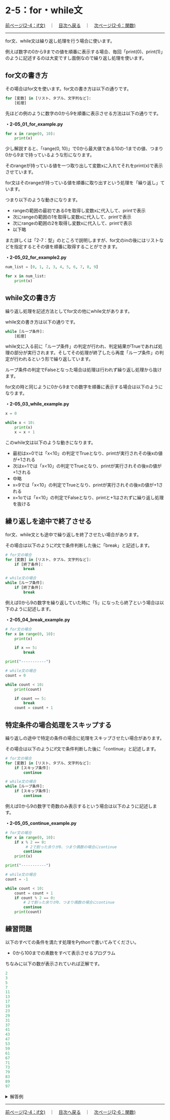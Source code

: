 # 2-5：for・while文

[前ページ(2-4：if文)](./2-04.md)　｜　[目次へ戻る](../index.md)　｜　[次ページ(2-6：関数)](./2-06.md)
- - -
for文、while文は繰り返し処理を行う場合に使います。

例えば数字の0から9までの値を順番に表示する場合、毎回「print(0)、print(1)」のように記述するのは大変ですし面倒なので繰り返し処理を使います。

## for文の書き方

その場合はfor文を使います。for文の書き方は以下の通りです。
~~~python
for [変数] in [リスト、タプル、文字列など]:
    [処理]
~~~

先ほどの例のように数字の0から9を順番に表示させる方法は以下の通りです。

__・2-05_01_for_example.py__
~~~python
for x in range(0, 10):
    print(x)
~~~

少し解説すると、「range(0, 10)」で0から最大値である10の-1までの値、つまり0から9まで持っているような形になります。

そのrangeが持っている値を一つ取り出して変数xに入れてそれをprint(x)で表示させています。

for文はそのrangeが持っている値を順番に取り出すという処理を「繰り返し」ています。

つまり以下のような動きになります。
- rangeの範囲の最初である0を取得し変数xに代入して、printで表示
- 次にrangeの範囲の1を取得し変数xに代入して、printで表示
- 次にrangeの範囲の2を取得し変数xに代入して、printで表示
- 以下略

また詳しくは「2-7：型」のところで説明しますが、for文のinの後にはリストなどを指定するとその値を順番に取得することができます。

__・2-05_02_for_example2.py__
~~~python
num_list = [0, 1, 2, 3, 4, 5, 6, 7, 8, 9]

for x in num_list:
    print(x)
~~~

## while文の書き方

繰り返し処理を記述方法としてfor文の他にwhile文があります。

while文の書き方は以下の通りです。

~~~python
while [ループ条件]:
    [処理]
~~~

while文に入る前に「ループ条件」の判定が行われ、判定結果がTrueであれば処理の部分が実行されます。そしてその処理が終了したら再度「ループ条件」の判定が行われるという形で繰り返しています。

ループ条件の判定でFalseとなった場合は処理は行われず繰り返し処理から抜けます。

for文の時と同じように0から9までの数字を順番に表示する場合は以下のようになります。

__・2-05_03_while_example.py__
~~~python
x = 0

while x < 10:
    print(x)
    x = x + 1
~~~

このwhile文は以下のような動きになります。
- 最初はx=0では「x<10」の判定でTrueとなり、printが実行されその後xの値が+1される
- 次はx=1では「x<10」の判定でTrueとなり、printが実行されその後xの値が+1される
- 中略
- x=9では「x<10」の判定でTrueとなり、printが実行されその後xの値が+1される
- x=1oでは「x<10」の判定でFalseとなり、printと+1はされずに繰り返し処理を抜ける


## 繰り返しを途中で終了させる

for文、while文とも途中で繰り返しを終了させたい場合があります。

その場合は以下のようにif文で条件判断した後に「break」と記述します。
~~~python
# for文の場合
for [変数] in [リスト、タプル、文字列など]:
    if [終了条件]:
        break

# while文の場合
while [ループ条件]:
    if [終了条件]:
        break
~~~

例えば0から9の数字を繰り返していた時に「5」になったら終了という場合は以下のように記述します。

__・2-05_04_break_example.py__
~~~python
# for文の場合
for x in range(0, 10):
    print(x)

    if x == 5:
        break

print("-----------")

# while文の場合
count = 0

while count < 10:
    print(count)

    if count == 5:
        break
    count = count + 1
~~~


## 特定条件の場合処理をスキップする

繰り返しの途中で特定の条件の場合に処理をスキップさせたい場合があります。

その場合は以下のようにif文で条件判断した後に「continue」と記述します。

~~~python
# for文の場合
for [変数] in [リスト、タプル、文字列など]:
    if [スキップ条件]:
        continue

# while文の場合
while [ループ条件]:
    if [スキップ条件]:
        continue
~~~

例えば0から9の数字で奇数のみ表示するという場合は以下のように記述します。

__・2-05_05_continue_example.py__
~~~python
# for文の場合
for x in range(0, 10):
    if x % 2 == 0:
         # 2で割った余りが0、つまり偶数の場合にcontinue
        continue
    print(x)

print("-----------")

# while文の場合
count = -1

while count < 10:
    count = count + 1
    if count % 2 == 0:
        # 2で割った余りが0、つまり偶数の場合にcontinue
        continue
    print(count)
~~~

## 練習問題

以下のすべての条件を満たす処理をPythonで書いてみてください。
- 0から100までの素数をすべて表示させるプログラム

ちなみに以下の数が表示されていれば正解です。

~~~python
2
3
5
7
11
13
17
19
23
29
31
37
41
43
47
53
59
61
67
71
73
79
83
89
97
~~~

<details>
<summary>解答例</summary>

<b>・2-05_06_for_while_practice.py</b>
<br>
<pre>
# 解答例ではwhileとforを両方使っていますが
# どちらか一方だけの書き方でも答えが求められれば良いです。
count = 2

while count <= 100:
    prime_flg = True # 素数かどうかの判断結果変数

    for y in range(2, count):
        # 割り切れたら素数ではない
        if count % y == 0:
            prime_flg = False
            break

    if prime_flg:
        print(count) # 素数であれば表示

    count = count + 1
</pre>

</details>

- - -
[前ページ(2-4：if文)](./2-04.md)　｜　[目次へ戻る](../index.md)　｜　[次ページ(2-6：関数)](./2-06.md)